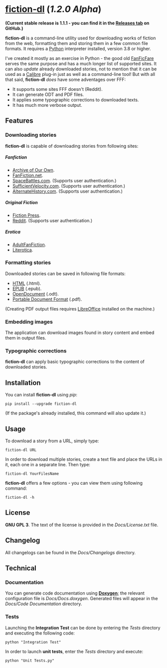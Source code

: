 # [fiction-dl](https://github.com/DreamCobbler/fiction-dl) (*1.2.0 Alpha*)

**(Current stable release is 1.1.1 - you can find it in the [Releases tab](https://github.com/DreamCobbler/fiction-dl/releases) on GitHub.)**

**fiction-dl** is a command-line utility used for downloading works of fiction from the web, formatting them and storing them in a few common file formats. It requires a [Python](https://www.python.org/) interpreter installed, version 3.8 or higher.

I've created it mostly as an exercise in Python - the good old [FanFicFare](https://github.com/JimmXinu/FanFicFare) serves the same purpose and has a much longer list of supported sites. It can also *update* already downloaded stories, not to mention that it can be used as a [Calibre](https://calibre-ebook.com/) plug-in just as well as a command-line tool! But with all that said, **fiction-dl** *does* have some adventages over FFF:

- It supports some sites FFF doesn't (Reddit).
- It can generate ODT and PDF files.
- It applies some typographic corrections to downloaded texts.
- It has much more verbose output.

## Features

### Downloading stories

**fiction-dl** is capable of downloading stories from following sites:

##### Fanfiction

- [Archive of Our Own](https://archiveofourown.org/).
- [FanFiction.net](https://www.fanfiction.net/).
- [SpaceBattles.com](https://forums.spacebattles.com/). (Supports user authentication.)
- [SufficientVelocity.com](https://forums.sufficientvelocity.com/). (Supports user authentication.)
- [AlternateHistory.com](https://www.alternatehistory.com/forum/). (Supports user authentication.)

##### Original Fiction

- [Fiction Press](https://www.fictionpress.com/).
- [Reddit](https://www.reddit.com/). (Supports user authentication.)

##### Erotica

- [AdultFanFiction](http://www.adult-fanfiction.org/html-index.php).
- [Literotica](https://www.literotica.com/).

### Formatting stories

Downloaded stories can be saved in following file formats:

- [HTML](https://en.wikipedia.org/wiki/HTML) (.html).
- [EPUB](https://en.wikipedia.org/wiki/EPUB) (.epub).
- [OpenDocument](https://en.wikipedia.org/wiki/OpenDocument) (.odt).
- [Portable Document Format](https://en.wikipedia.org/wiki/PDF) (.pdf).

(Creating PDF output files requires [LibreOffice](https://www.libreoffice.org/) installed on the machine.)

### Embedding images

The application can download images found in story content and embed them in output files.

### Typographic corrections

**fiction-dl** can apply basic typographic corrections to the content of downloaded stories.

## Installation

You can install **fiction-dl** using *pip*:

    pip install --upgrade fiction-dl

(If the package's already installed, this command will also update it.)

## Usage

To download a story from a URL, simply type:

    fiction-dl URL

In order to download multiple stories, create a text file and place the URLs in it, each one in a separate line. Then type:

    fiction-dl YourFilesName

**fiction-dl** offers a few options - you can view them using following command:

    fiction-dl -h

## License

**GNU GPL 3**. The text of the license is provided in the *Docs/License.txt* file.

## Changelog

All changelogs can be found in the *Docs/Changelogs* directory.

## Technical

### Documentation

You can generate code documentation using [**Doxygen**](https://www.doxygen.nl/index.html); the relevant configuration file is *Docs/Docs.doxygen*. Generated files will appear in the *Docs/Code Documentation* directory.

### Tests

Launching the **Integration Test** can be done by entering the *Tests* directory and executing the following code:

    python "Integration Test"

In order to launch **unit tests**, enter the *Tests* directory and execute:

    python "Unit Tests.py"